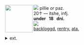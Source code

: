 <img align="left" src="https://files.catbox.moe/qti0nd.png" width="90" align="center"> <img src="https://files.catbox.moe/1ipwg7.gif"> pillie <i>or</i> paz.
<br> 20↑ — itshe, infj.
<br><b>under ‎‎ ‎  18 ‎ ‎ dni. </b>
<br><img src="https://files.catbox.moe/05dmbt.gif"><br><a href="https://backloggd.com/u/campcope" title="backloggd">backloggd.</a>  <a href="https://rentry.co/campcope"> rentry.</a>  <a href="https://pill.atabook.org/">ata.</a>
<details><summary> ext. </summary>
may come off a bit pretentious<br>sometimes! oopsie... i'm just<br>passionate about the world.<br><br> disabled & mobility aid user.
    <p></p>
<p></p>
</details>


